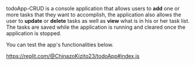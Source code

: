 todoApp-CRUD is a console application that allows users to **add** one or more tasks that they want to accomplish, the application also allows the user to **update** or **delete** tasks as well as **view** what is in his or her task list. The tasks are saved while the application is running and cleared once the application is stopped.

You can test the app's functionalities below.

https://replit.com/@ChinazoKizito23/todoApp#index.js

